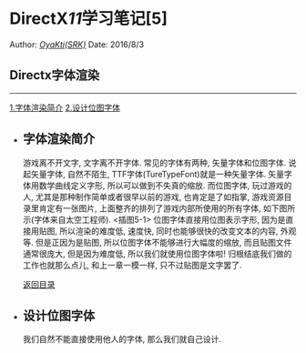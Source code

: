 # DirectX*11*学习笔记[5]
Author: [*OyaKti(SRK)*](http://blog.qvq.moe/ "OyaKti的弱鸡心得")
Date: 2016/8/3
## Directx字体渲染
------
<!--more-->
<span id="home"></span>
[1.字体渲染简介](#1)
[2.设计位图字体](#2)

* ## <span id="1">字体渲染简介</span>

    游戏离不开文字, 文字离不开字体. 常见的字体有两种, 矢量字体和位图字体.
    说起矢量字体, 自然不陌生, TTF字体(TureTypeFont)就是一种矢量字体. 矢量字体用数学曲线定义字形, 所以可以做到不失真的缩放.
    而位图字体, 玩过游戏的人, 尤其是那种制作简单或者很早以前的游戏, 也肯定是了如指掌, 游戏资源目录里肯定有一张图片, 上面整齐的排列了游戏内部所使用的所有字体, 如下图所示(字体来自太空工程师).
    <插图5-1>
    位图字体直接用位图表示字形, 因为是直接用贴图, 所以渲染的难度低, 速度快, 同时也能够很快的改变文本的内容, 外观等. 但是正因为是贴图, 所以位图字体不能够进行大幅度的缩放, 而且贴图文件通常很庞大, 但是因为难度低, 所以我们就使用位图字体啦!
    归根结底我们做的工作也就那么点儿, 和上一章一模一样, 只不过贴图是文字罢了.

    [返回目录](#home)

* ## <span id="2">设计位图字体</span>

    我们自然不能直接使用他人的字体, 那么我们就自己设计.
